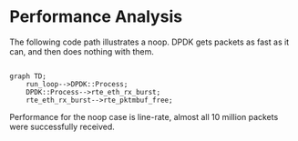# Performance Analysis

The following code path illustrates a noop. DPDK gets packets as fast as it can, and then does nothing with them.

```mermaid

graph TD;
    run_loop-->DPDK::Process;
    DPDK::Process-->rte_eth_rx_burst;
    rte_eth_rx_burst-->rte_pktmbuf_free;
```

Performance for the noop case is line-rate, almost all 10 million packets were successfully received.